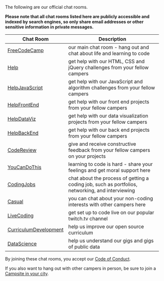 The following are our official chat rooms.    

**Please note that all chat rooms listed here are publicly accessible and indexed by search engines, so only share email addresses or other sensitive information in private messages.**    

| Chat Room | Description |    
| --- | --- |    
| [FreeCodeCamp](https://gitter.im/freecodecamp/FreeCodeCamp) | our main chat room - hang out and chat about life and learning to code |    
| [Help](https://gitter.im/freecodecamp/Help) | get help with our HTML, CSS and jQuery challenges from your fellow campers |   
| [HelpJavaScript](https://gitter.im/freecodecamp/HelpJavaScript) | get help with our JavaScript and algorithm challenges from your fellow campers |    
| [HelpFrontEnd](https://gitter.im/freecodecamp/HelpFrontEnd) | get help with our front end projects from your fellow campers |    
| [HelpDataViz](https://gitter.im/freecodecamp/HelpDataViz) | get help with our data visualization projects from your fellow campers |    
| [HelpBackEnd](https://gitter.im/freecodecamp/HelpBackEnd) | get help with our back end projects from your fellow campers |    
| [CodeReview](https://gitter.im/freecodecamp/CodeReview) | give and receive constructive feedback from your fellow campers on your projects |    
| [YouCanDoThis](https://gitter.im/freecodecamp/YouCanDoThis) | learning to code is hard - share your feelings and get moral support here |    
| [CodingJobs](https://gitter.im/freecodecamp/CodingJobs) | chat about the process of getting a coding job, such as portfolios, networking, and interviewing |    
| [Casual](https://gitter.im/freecodecamp/Casual) | you can chat about your non-coding interests with other campers here |   
| [LiveCoding](https://gitter.im/freecodecamp/LiveCoding) | get set up to code live on our popular twitch.tv channel |    
| [CurriculumDevelopment](https://gitter.im/freecodecamp/CurriculumDevelopment) | help us improve our open source curriculum |    
| [DataScience](https://gitter.im/freecodecamp/DataScience) | help us understand our gigs and gigs of public data |    


By joining these chat rooms, you accept our [Code of Conduct](https://github.com/FreeCodeCamp/freecodecamp/wiki/Code-of-Conduct).    

If you also want to hang out with other campers in person, be sure to join a [Campsite in your city](https://github.com/FreeCodeCamp/FreeCodeCamp/wiki/List-of-Free-Code-Camp-city-based-Campsites-and-Chat-rooms).